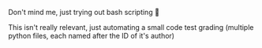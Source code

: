 Don't mind me, just trying out bash scripting :monkey:

This isn't really relevant, just automating a small code test grading (multiple python files, each named after the ID of it's author)